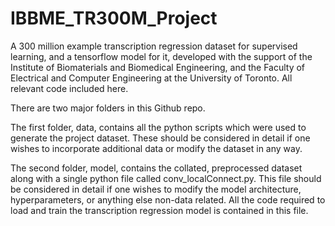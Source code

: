 # IBBME_TR300M_Project
A 300 million example transcription regression dataset for supervised learning, and a tensorflow model for it, developed with the support of the Institute of Biomaterials and Biomedical Engineering, and the Faculty of Electrical and Computer Engineering at the University of Toronto. All relevant code included here.

There are two major folders in this Github repo.

The first folder, data, contains all the python scripts which were used to generate the project dataset. These should be considered in detail if one wishes to incorporate additional data or modify the dataset in any way.

The second folder, model, contains the collated, preprocessed dataset along with a single python file called conv_localConnect.py. This file should be considered in detail if one wishes to modify the model architecture, hyperparameters, or anything else non-data related. All the code required to load and train the transcription regression model is contained in this file. 
